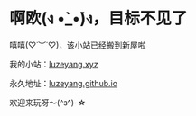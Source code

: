 # 啊欧(ง •̀_•́)ง，目标不见了

嘻嘻(♡˙︶˙♡)，该小站已经搬到新屋啦

我的小站：[luzeyang.xyz](luzeyang.xyz)

永久地址：[luzeyang.github.io](luzeyang.github.io)

欢迎来玩呀～(^з^)-☆
